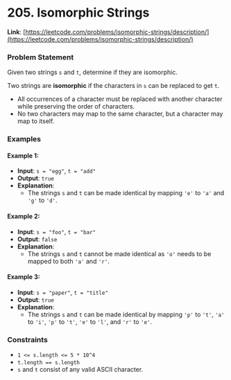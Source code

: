 # 205. Isomorphic Strings

**Link**: [https://leetcode.com/problems/isomorphic-strings/description/](https://leetcode.com/problems/isomorphic-strings/description/)

### Problem Statement

Given two strings `s` and `t`, determine if they are isomorphic.

Two strings are **isomorphic** if the characters in `s` can be replaced to get `t`. 

- All occurrences of a character must be replaced with another character while preserving the order of characters.
- No two characters may map to the same character, but a character may map to itself.

### Examples

#### Example 1:
- **Input**: `s = "egg"`, `t = "add"`
- **Output**: `true`
- **Explanation**: 
  - The strings `s` and `t` can be made identical by mapping `'e'` to `'a'` and `'g'` to `'d'`.

#### Example 2:
- **Input**: `s = "foo"`, `t = "bar"`
- **Output**: `false`
- **Explanation**: 
  - The strings `s` and `t` cannot be made identical as `'o'` needs to be mapped to both `'a'` and `'r'`.

#### Example 3:
- **Input**: `s = "paper"`, `t = "title"`
- **Output**: `true`
- **Explanation**: 
  - The strings `s` and `t` can be made identical by mapping `'p'` to `'t'`, `'a'` to `'i'`, `'p'` to `'t'`, `'e'` to `'l'`, and `'r'` to `'e'`.

### Constraints
- `1 <= s.length <= 5 * 10^4`
- `t.length == s.length`
- `s` and `t` consist of any valid ASCII character.
